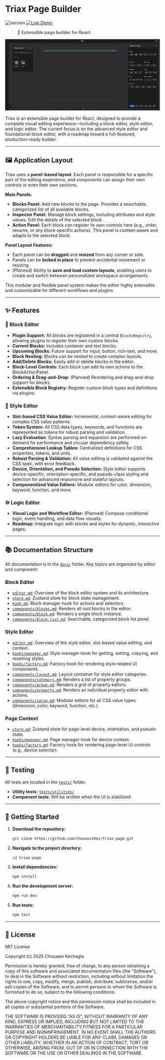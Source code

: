 # Triax Page Builder

![version](https://img.shields.io/badge/version-0.4.1-blue) [![Live Demo](https://img.shields.io/badge/demo-online-brightgreen?logo=google-chrome&logoColor=white)](https://demo.chouseinkechagia.com/)


> 🚀 **Extensible page builder for React**

![Triax Page Builder Screenshot](screenshot.png)

Triax is an extensible page builder for React, designed to provide a complete visual editing experience—including a block editor, style editor, and logic editor. The current focus is on the advanced style editor and foundational block editor, with a roadmap toward a full-featured, production-ready builder.

---

## 🖼️ Application Layout

Triax uses a **panel-based layout**. Each panel is responsible for a specific part of the editing experience, and components can assign their own controls or even their own sections.

**Main Panels:**
- **Blocks Panel:** Add new blocks to the page. Provides a searchable, categorized list of all available blocks.
- **Inspector Panel:** Manage block settings, including attributes and style values. Edit the details of the selected block.
- **Action Panel:** Each block can register its own controls here (e.g., order, rename, or any block-specific actions). This panel is context-aware and adapts to the selected block.

**Panel Layout Features:**
- Each panel can be **dragged** and **resized** from any corner or side.
- Panels can be **locked in place** to prevent accidental movement or resizing.
- *(Planned)* Ability to **save and load custom layouts**, enabling users to create and switch between personalized workspace arrangements.

This modular and flexible panel system makes the editor highly extensible and customizable for different workflows and plugins.

---

## ✨ Features

### 🧩 Block Editor

- **Plugin Support:** All blocks are registered in a central `BlocksRegistry`, allowing plugins to register their own custom blocks.
- **Current Blocks:** Includes container and text blocks.
- **Upcoming Blocks:** Future support for input, button, rich-text, and more.
- **Block Nesting:** Blocks can be nested to create complex layouts.
- **Add/Delete Blocks:** Easily add or delete blocks in the editor.
- **Block-Level Controls:** Each block can add its own actions to the BlockActionPanel.
- **Ordering & Drag-and-Drop:** (Planned) Reordering and drag-and-drop support for blocks.
- **Extensible Block Registry:** Register custom block types and definitions via plugins.

### 🎨 Style Editor

- **Slot-based CSS Value Editor:** Incremental, context-aware editing for complex CSS value patterns.
- **Token System:** All CSS data types, keywords, and functions are represented as tokens for robust parsing and validation.
- **Lazy Evaluation:** Syntax parsing and expansion are performed on-demand for performance and circular dependency safety.
- **Comprehensive Lookup Tables:** Centralized definitions for CSS properties, tokens, and units.
- **Robust Parsing & Validation:** All value editing is validated against the CSS spec, with error feedback.
- **Device, Orientation, and Pseudo Selection:** Style editor supports device-specific, orientation-specific, and pseudo-class styling and selection for advanced responsive and stateful layouts.
- **Componentized Value Editors:** Modular editors for color, dimension, keyword, function, and more.

### ⚙️ Logic Editor

- **Visual Logic and Workflow Editor:** (Planned) Compose conditional logic, event handling, and data flow visually.
- **Roadmap:** Integrate logic with blocks and styles for dynamic, interactive pages.

---

## 📚 Documentation Structure

All documentation is in the [`docs/`](docs/) folder. Key topics are organized by editor and component:

### Block Editor

- [`editor.md`](docs/block/editor.md): Overview of the block editor system and its architecture.
- [`store.md`](docs/block/store.md): Zustand store for block state management.
- [`hook.md`](docs/block/hook.md): Block manager hook for actions and selectors.
- [`components/blocks.md`](docs/block/components/blocks.md): Renders all root blocks in the editor.
- [`components/block.md`](docs/block/components/block.md): Renders a single block instance.
- [`components/block-list.md`](docs/block/components/block-list.md): Searchable, categorized block list panel.

### Style Editor

- [`editor.md`](docs/style/editor.md): Overview of the style editor, slot-based value editing, and context.
- [`hooks/manager.md`](docs/style/hooks/manager.md): Style manager hook for getting, setting, copying, and resetting styles.
- [`hooks/factory.md`](docs/style/hooks/factory.md): Factory hook for rendering style-related UI components.
- [`components/layout.md`](docs/style/components/layout.md): Layout container for style editor categories.
- [`components/category.md`](docs/style/components/category.md): Renders a list of property groups.
- [`components/group.md`](docs/style/components/group.md): Renders a grid of property editors.
- [`components/property.md`](docs/style/components/property.md): Renders an individual property editor with actions.
- [`components/value.md`](docs/style/components/value.md): Modular editors for all CSS value types (dimension, color, keyword, function, etc.).

### Page Context

- [`store.md`](docs/page/store.md): Zustand store for page-level device, orientation, and pseudo-state.
- [`hooks/manager.md`](docs/page/hooks/manager.md): Page manager hook for device context.
- [`hooks/factory.md`](docs/page/hooks/factory.md): Factory hook for rendering page-level UI controls (e.g., device selector).

---

## 🧪 Testing

All tests are located in the [`tests/`](tests/) folder.

- **Utility tests:** [`tests/utilities/`](tests/utilities/)
- **Component tests:** Will be written when the UI is stabilized

---

## 🚀 Getting Started

1. **Download the repository:**  
   ```sh
   git clone https://github.com/ChouseinKec/triax-page.git
   ```

2. **Navigate to the project directory:**  
   ```sh
   cd triax-page
   ```

3. **Install dependencies:**  
   ```sh
   npm install
   ```

4. **Run the development server:**  
   ```sh
   npm run dev
   ```

5. **Run tests:**  
   ```sh
   npm test
   ```

---

## 📝 License

MIT License

Copyright (c) 2025 Chousein Kechagia

Permission is hereby granted, free of charge, to any person obtaining a copy of this software and associated documentation files (the "Software"), to deal in the Software without restriction, including without limitation the rights to use, copy, modify, merge, publish, distribute, sublicense, and/or sell copies of the Software, and to permit persons to whom the Software is furnished to do so, subject to the following conditions:

The above copyright notice and this permission notice shall be included in all copies or substantial portions of the Software.

THE SOFTWARE IS PROVIDED "AS IS", WITHOUT WARRANTY OF ANY KIND, EXPRESS OR IMPLIED, INCLUDING BUT NOT LIMITED TO THE WARRANTIES OF MERCHANTABILITY,FITNESS FOR A PARTICULAR PURPOSE AND NONINFRINGEMENT. IN NO EVENT SHALL THE AUTHORS OR COPYRIGHT HOLDERS BE LIABLE FOR ANY CLAIM, DAMAGES OR OTHER LIABILITY, WHETHER IN AN ACTION OF CONTRACT, TORT OR OTHERWISE, ARISING FROM, OUT OF OR IN CONNECTION WITH THE SOFTWARE OR THE USE OR OTHER DEALINGS IN THE SOFTWARE.
